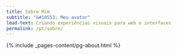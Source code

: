 ```yaml
---
title: Sobre Mim
subtitle: "&#10553; Meu avatar"
lead-text: Criando experiências visuais para web e interfaces
permalink: /pt/sobre/
---
```

{% include _pages-content/pg-about.html %}

